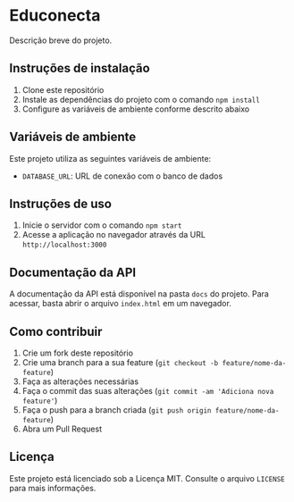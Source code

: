 # Educonecta

Descrição breve do projeto.

## Instruções de instalação

1. Clone este repositório
2. Instale as dependências do projeto com o comando `npm install`
3. Configure as variáveis de ambiente conforme descrito abaixo

## Variáveis de ambiente

Este projeto utiliza as seguintes variáveis de ambiente:

- `DATABASE_URL`: URL de conexão com o banco de dados

## Instruções de uso

1. Inicie o servidor com o comando `npm start`
2. Acesse a aplicação no navegador através da URL `http://localhost:3000`

## Documentação da API

A documentação da API está disponível na pasta `docs` do projeto. Para acessar, basta abrir o arquivo `index.html` em um navegador.

## Como contribuir

1. Crie um fork deste repositório
2. Crie uma branch para a sua feature (`git checkout -b feature/nome-da-feature`)
3. Faça as alterações necessárias
4. Faça o commit das suas alterações (`git commit -am 'Adiciona nova feature'`)
5. Faça o push para a branch criada (`git push origin feature/nome-da-feature`)
6. Abra um Pull Request

## Licença

Este projeto está licenciado sob a Licença MIT. Consulte o arquivo `LICENSE` para mais informações.
